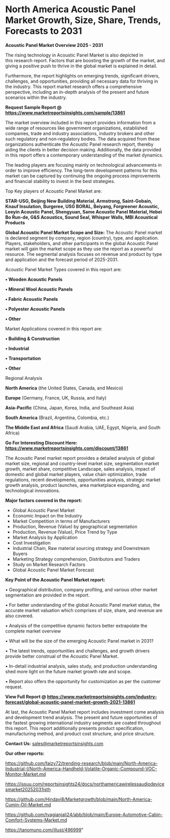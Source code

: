 # North America Acoustic Panel Market Growth, Size, Share, Trends, Forecasts to 2031

<Strong> Acoustic Panel Market Overview 2025 - 2031</strong>

The rising technology in Acoustic Panel Market is also depicted in this research report. Factors that are boosting the growth of the market, and giving a positive push to thrive in the global market is explained in detail.

Furthermore, the report highlights on emerging trends, significant drivers, challenges, and opportunities, providing all necessary data for thriving in the industry. This report market research offers a comprehensive perspective, including an in-depth analysis of the present and future scenarios within the industry.

<strong>Request Sample Report @ <a href=https://www.marketreportsinsights.com/sample/13861>https://www.marketreportsinsights.com/sample/13861</a></strong>

The market overview included in this report provides information from a wide range of resources like government organizations, established companies, trade and industry associations, industry brokers and other such regulatory and non-regulatory bodies. The data acquired from these organizations authenticate the Acoustic Panel research report, thereby aiding the clients in better decision making. Additionally, the data provided in this report offers a contemporary understanding of the market dynamics.

The leading players are focusing mainly on technological advancements in order to improve efficiency. The long-term development patterns for this market can be captured by continuing the ongoing process improvements and financial stability to invest in the best strategies.

Top Key players of Acoustic Panel Market are:

<strong>STAR-USG, Beijing New Building Material, Armstrong, Saint-Gobain, Knauf Insulation, Burgeree, USG BORAL, Beiyang, Forgreener Acoustic, Leeyin Acoustic Panel, Shengyuan, Same Acoustic Panel Material, Hebei Bo Run-de, G&S Acoustics, Sound Seal, Whisper Walls, MBI Acoustical Products</strong>

<strong><b>Global Acoustic Panel Market Scope and Size:</b></strong>
The Acoustic Panel market is declared segment by company, region (country), type, and application. Players, stakeholders, and other participants in the global Acoustic Panel market will gain the market scope as they use the report as a powerful resource. The segmental analysis focuses on revenue and product by type and application and the forecast period of 2025-2031.

Acoustic Panel Market Types covered in this report are:

<strong>• Wooden Acoustic Panels

• Mineral Wool Acoustic Panels

• Fabric Acoustic Panels

• Polyester Acoustic Panels

• Other</strong>

Market Applications covered in this report are:

<strong>• Building & Construction

• Industrial

• Transportation

• Other</strong> 

Regional Analysis

<strong>North America</strong> (the United States, Canada, and Mexico)

<strong>Europe</strong> (Germany, France, UK, Russia, and Italy)

<strong>Asia-Pacific</strong> (China, Japan, Korea, India, and Southeast Asia)

<strong>South America</strong> (Brazil, Argentina, Colombia, etc.)

<strong>The Middle East and Africa</strong> (Saudi Arabia, UAE, Egypt, Nigeria, and South Africa)

<strong>Go For Interesting Discount Here: <a href=https://www.marketreportsinsights.com/discount/13861>https://www.marketreportsinsights.com/discount/13861</a></strong>

The Acoustic Panel market report provides a detailed analysis of global market size, regional and country-level market size, segmentation market growth, market share, competitive Landscape, sales analysis, impact of domestic and global market players, value chain optimization, trade regulations, recent developments, opportunities analysis, strategic market growth analysis, product launches, area marketplace expanding, and technological innovations.

<strong><b>Major factors covered in the report:</b></strong>
<ul>
  <li>Global Acoustic Panel Market </li>
  <li>Economic Impact on the Industry</li>
  <li>Market Competition in terms of Manufacturers</li>
  <li>Production, Revenue (Value) by geographical segmentation</li>
  <li>Production, Revenue (Value), Price Trend by Type</li>
  <li>Market Analysis by Application</li>
  <li>Cost Investigation</li>
  <li>Industrial Chain, Raw material sourcing strategy and Downstream Buyers</li>
  <li>Marketing Strategy comprehension, Distributors and Traders</li>
  <li>Study on Market Research Factors</li>
  <li>Global Acoustic Panel Market Forecast</li>
</ul>

<strong><b>Key Point of the Acoustic Panel Market report:</b></strong>

• Geographical distribution, company profiling, and various other market segmentation are provided in the report.

• For better understanding of the global Acoustic Panel market status, the accurate market valuation which comprises of size, share, and revenue are also covered.

• Analysis of the competitive dynamic factors better extrapolate the complete market overview

• What will be the size of the emerging Acoustic Panel market in 2031?

• The latest trends, opportunities and challenges, and growth drivers provide better construal of the Acoustic Panel Market.

• In-detail industrial analysis, sales study, and production understanding shed more light on the future market growth rate and scope.

• Report also offers the opportunity for customization as per the customer request.

<strong><b>View Full Report @ <a href=https://www.marketreportsinsights.com/industry-forecast/global-acoustic-panel-market-growth-2021-13861>https://www.marketreportsinsights.com/industry-forecast/global-acoustic-panel-market-growth-2021-13861</a></b></strong>


At last, the Acoustic Panel Market report includes investment come analysis and development trend analysis. The present and future opportunities of the fastest growing international industry segments are coated throughout this report. This report additionally presents product specification, manufacturing method, and product cost structure, and price structure.

<strong>Contact Us:</strong>
sales@marketreportsinsights.com

<strong>Our other reports:</strong>

<a href=https://github.com/faizy72/trending-research/blob/main/North-America-Industrial-I/North-America-Handheld-Volatile-Organic-Compound-VOC-Monitor-Market.md>https://github.com/faizy72/trending-research/blob/main/North-America-Industrial-I/North-America-Handheld-Volatile-Organic-Compound-VOC-Monitor-Market.md</a>

<a href=https://issuu.com/reportsinsights24/docs/northamericawirelessaudiodevicesmarket20252031isth>https://issuu.com/reportsinsights24/docs/northamericawirelessaudiodevicesmarket20252031isth</a>

<a href=https://github.com/Hindavi8/Marketgrowth/blob/main/North-America-Cumin-Oil-Market.md>https://github.com/Hindavi8/Marketgrowth/blob/main/North-America-Cumin-Oil-Market.md</a>

<a href=https://github.com/tyagianjali24/abb/blob/main/Europe-Automotive-Cabin-Comfort-Systems-Market.md>https://github.com/tyagianjali24/abb/blob/main/Europe-Automotive-Cabin-Comfort-Systems-Market.md</a>

<a href=https://tanomuno.com/illust/496999>https://tanomuno.com/illust/496999</a>"
